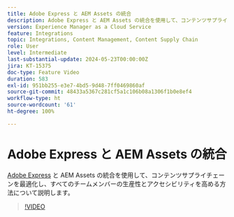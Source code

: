 ```yaml
---
title: Adobe Express と AEM Assets の統合
description: Adobe Express と AEM Assets の統合を使用して、コンテンツサプライチェーンを最適化し、すべてのチームメンバーの生産性とアクセシビリティを高める方法について説明します。
version: Experience Manager as a Cloud Service
feature: Integrations
topic: Integrations, Content Management, Content Supply Chain
role: User
level: Intermediate
last-substantial-update: 2024-05-23T00:00:00Z
jira: KT-15375
doc-type: Feature Video
duration: 583
exl-id: 951bb255-e3e7-4bd5-9d48-7ff0469860af
source-git-commit: 48433a5367c281cf5a1c106b08a1306f1b0e8ef4
workflow-type: ht
source-wordcount: '61'
ht-degree: 100%

---
```


# Adobe Express と AEM Assets の統合

[Adobe Express](https://www.adobe.com/express/) と AEM Assets の統合を使用して、コンテンツサプライチェーンを最適化し、すべてのチームメンバーの生産性とアクセシビリティを高める方法について説明します。

>[!VIDEO](https://video.tv.adobe.com/v/3453133/?learn=on&captions=jpn)
